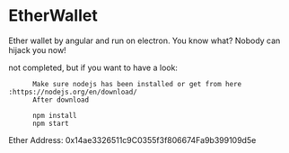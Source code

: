# EtherWallet


Ether wallet by angular and run on electron.
You know what? Nobody can hijack you now! 

  not completed, but if you want to have a look:

          Make sure nodejs has been installed or get from here :https://nodejs.org/en/download/ 
          After download

          npm install
          npm start
          
          
          
Ether Address: 0x14ae3326511c9C0355f3f806674Fa9b399109d5e


